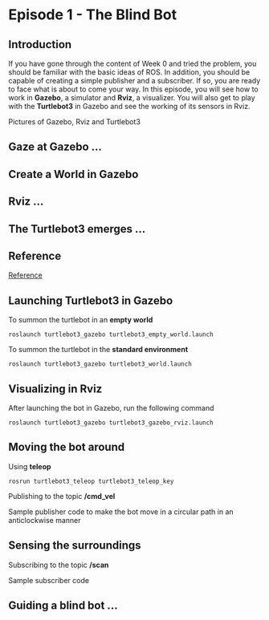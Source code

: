 # Episode 1 - The Blind Bot

## Introduction

If you have gone through the content of Week 0 and tried the problem, you should be familiar with the basic ideas of ROS. In addition, you should be capable of creating a simple publisher and a subscriber. If so, you are ready to face what is about to come your way. In this episode, you will see how to work in **Gazebo**, a simulator and **Rviz**, a visualizer. You will also get to play with the **Turtlebot3** in Gazebo and see the working of its sensors in Rviz.

Pictures of Gazebo, Rviz and Turtlebot3

## Gaze at Gazebo ...

## Create a World in Gazebo

## Rviz ...

## The Turtlebot3 emerges ...

## Reference

[Reference](https://emanual.robotis.com/docs/en/platform/turtlebot3/overview/)

## Launching Turtlebot3 in Gazebo

To summon the turtlebot in an **empty world**

```
roslaunch turtlebot3_gazebo turtlebot3_empty_world.launch
```

To summon the turtlebot in the **standard environment**

```
roslaunch turtlebot3_gazebo turtlebot3_world.launch
```

## Visualizing in Rviz

After launching the bot in Gazebo, run the following command

```
roslaunch turtlebot3_gazebo turtlebot3_gazebo_rviz.launch
```

## Moving the bot around

Using **teleop**

```
rosrun turtlebot3_teleop turtlebot3_teleop_key
```

Publishing to the topic **/cmd_vel**

Sample publisher code to make the bot move in a circular path in an anticlockwise manner
 

## Sensing the surroundings

Subscribing to the topic **/scan**

Sample subscriber code


## Guiding a blind bot ...
